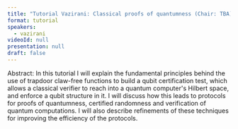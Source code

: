 ```yaml
---
title: "Tutorial Vazirani: Classical proofs of quantumness (Chair: TBA)"
format: tutorial
speakers:
  - vazirani
videoId: null
presentation: null
draft: false
---
```

Abstract: In this tutorial I will explain the fundamental principles behind the use of trapdoor claw-free
functions to build a qubit certification test, which allows a classical verifier to reach into a
quantum computer's Hilbert space, and enforce a qubit structure in it. I will discuss how this
leads to protocols for proofs of quantumness, certified randomness and verification of
quantum computations. I will also describe refinements of these techniques for improving
the efficiency of the protocols. 

<!-- fields to use above: -->
<!-- videoId: "Vfl9pPh6ipI" -->
<!-- presentation: "/slides/invited-MargaridaPereira.pdf" -->
